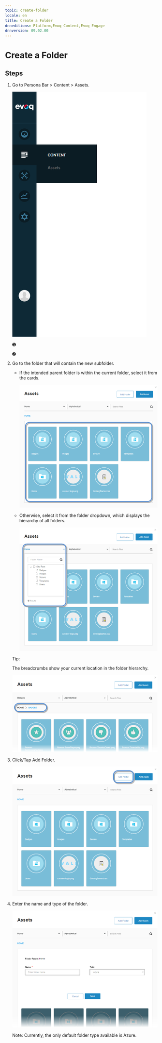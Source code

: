 ```yaml
---
topic: create-folder
locale: en
title: Create a Folder
dnneditions: Platform,Evoq Content,Evoq Engage
dnnversion: 09.02.00
---
```


# Create a Folder

## Steps

1.  Go to Persona Bar \> Content \> Assets.
    
    ![Persona Bar > Content > Assets](/images/scr-pbar-mod-Content-E91.png)
    
    ➊
    
    ➋
    
2.  Go to the folder that will contain the new subfolder.
    
    *   If the intended parent folder is within the current folder, select it from the cards.
        
          
        
        ![Assets grid](/images/scr-Assets-assetlist-grid-E90.png)
        
          
        
    *   Otherwise, select it from the folder dropdown, which displays the hierarchy of all folders.
        
          
        
        ![Folder selection](/images/scr-Assets-folderdropdown-E90.png)
        
          
        
    
    Tip:
    
    The breadcrumbs show your current location in the folder hierarchy.
    
      
    
    ![Breadcrumbs](/images/scr-Assets-breadcrumbs-E90.png)
    
      
    
3.  Click/Tap Add Folder.
    
      
    
    ![Add Folder button](/images/scr-Assets-assetlist-addfolder-E90.png)
    
      
    
4.  Enter the name and type of the folder.
    
      
    
    ![Add Folder dialog](/images/scr-Assets-addfolder-E90.png)
    
      
    
    Note: Currently, the only default folder type available is Azure.